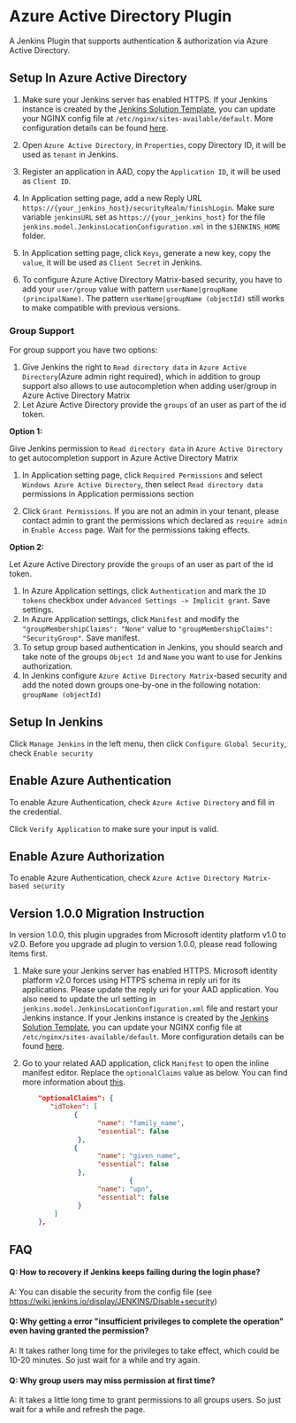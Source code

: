 # Azure Active Directory Plugin
A Jenkins Plugin that supports authentication & authorization via Azure Active Directory.

## Setup In Azure Active Directory

1. Make sure your Jenkins server has enabled HTTPS. If your Jenkins instance is created by the [Jenkins Solution Template](https://docs.microsoft.com/en-us/azure/jenkins/install-jenkins-solution-template), you can update your NGINX config file at `/etc/nginx/sites-available/default`. More configuration details can be found [here](http://nginx.org/en/docs/http/configuring_https_servers.html).

1. Open `Azure Active Directory`, in `Properties`, copy Directory ID, it will be used as `tenant` in Jenkins.

1. Register an application in AAD, copy the `Application ID`, it will be used as `Client ID`.

1. In Application setting page, add a new Reply URL `https://{your_jenkins_host}/securityRealm/finishLogin`. Make sure variable `jenkinsURL` set as `https://{your_jenkins_host}` for the file `jenkins.model.JenkinsLocationConfiguration.xml` in the `$JENKINS_HOME` folder.

1. In Application setting page, click `Keys`, generate a new key, copy the `value`, it will be used as `Client Secret` in Jenkins.

1. To configure Azure Active Directory Matrix-based security, you have to add your `user/group` value with pattern `userName|groupName (principalName)`. The pattern `userName|groupName (objectId)` still works to make compatible with previous versions.

### Group Support

For group support you have two options:

1. Give Jenkins the right to `Read directory data` in `Azure Active Directory`(Azure admin right required), which in addition to group support also allows to use autocompletion when adding user/group in Azure Active Directory Matrix
1. Let Azure Active Directory provide the `groups` of an user as part of the id token.

**Option 1:**

Give Jenkins permission to `Read directory data` in `Azure Active Directory` to get autocompletion support in Azure Active Directory Matrix

1. In Application setting page, click `Required Permissions` and select `Windows Azure Active Directory`, then select `Read directory data` permissions in Application permissions section

1. Click `Grant Permissions`. If you are not an admin in your tenant, please contact admin to grant the permissions which declared as `require admin` in `Enable Access` page. Wait for the permissions taking effects.

**Option 2:**

Let Azure Active Directory provide the `groups` of an user as part of the id token.

1. In Azure Application settings, click `Authentication` and mark the `ID tokens` checkbox under `Advanced Settings -> Implicit grant`. Save settings.
1. In Azure Application settings, click `Manifest` and modify the `"groupMembershipClaims": "None"` value to `"groupMembershipClaims": "SecurityGroup"`. Save manifest.
1. To setup group based authentication in Jenkins, you should search and take note of the groups `Object Id` and `Name` you want to use for Jenkins authorization.
1. In Jenkins configure `Azure Active Directory Matrix`-based security and add the noted down groups one-by-one in the following notation: `groupName (objectId)`

## Setup In Jenkins

Click `Manage Jenkins` in the left menu, then click `Configure Global Security`, check `Enable security`


## Enable Azure Authentication

To enable Azure Authentication, check `Azure Active Directory` and fill in the credential.

Click `Verify Application` to make sure your input is valid.

## Enable Azure Authorization

To enable Azure Authentication, check `Azure Active Directory Matrix-based security`

## Version 1.0.0 Migration Instruction

In version 1.0.0, this plugin upgrades from Microsoft identity platform v1.0 to v2.0. Before you upgrade ad plugin to version 1.0.0, please read following items first.

1. Make sure your Jenkins server has enabled HTTPS. Microsoft identity platform v2.0 forces using HTTPS schema in reply uri for its applications. Please update the reply uri for your AAD application. You also need to update the url setting in `jenkins.model.JenkinsLocationConfiguration.xml` file and restart your Jenkins instance. If your Jenkins instance is created by the [Jenkins Solution Template](https://docs.microsoft.com/en-us/azure/jenkins/install-jenkins-solution-template), you can update your NGINX config file at `/etc/nginx/sites-available/default`. More configuration details can be found [here](http://nginx.org/en/docs/http/configuring_https_servers.html).

1. Go to your related AAD application, click `Manifest` to open the inline manifest editor. Replace the `optionalClaims` value as below. You can find more information about [this](https://docs.microsoft.com/en-us/azure/active-directory/develop/active-directory-optional-claims#v20-optional-claims).

    ```json
        "optionalClaims": {
           "idToken": [
                 { 
                       "name": "family_name", 
                       "essential": false
                  },
                 { 
                       "name": "given_name", 
                       "essential": false
                  },
                               { 
                       "name": "upn", 
                       "essential": false
                  }
            ]
        },
    ```

## FAQ
#### Q: How to recovery if Jenkins keeps failing during the login phase?
A: You can disable the security from the config file (see https://wiki.jenkins.io/display/JENKINS/Disable+security)

#### Q: Why getting a error "insufficient privileges to complete the operation" even having granted the permission?
A: It takes rather long time for the privileges to take effect, which could be 10-20 minutes. So just wait for a while and try again.

#### Q: Why group users may miss permission at first time?
A: It takes a little long time to grant permissions to all groups users. So just wait for a while and refresh the page.
